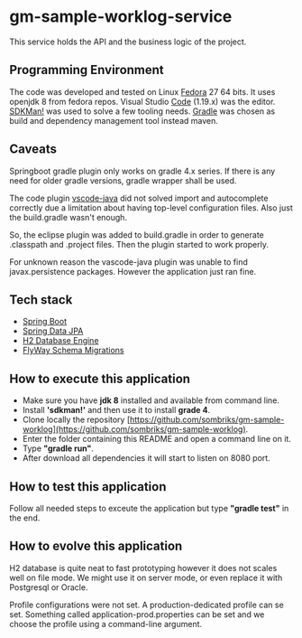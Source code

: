 # gm-sample-worklog-service

This service holds the API and the business logic of the project. 

## Programming Environment

The code was developed and tested on Linux [Fedora](https://getfedora.org/pt_BR/workstation/) 27 64 bits.
It uses openjdk 8 from fedora repos.
Visual Studio [Code](https://code.visualstudio.com/) (1.19.x) was the editor. 
[SDKMan!](http://sdkman.io/) was used to solve a few tooling needs.
[Gradle](https://gradle.org/) was chosen as build and dependency management tool instead maven.

## Caveats

Springboot gradle plugin only works on gradle 4.x series. If there is any need for older gradle versions, gradle 
wrapper shall be used.

The code plugin [vscode-java](https://github.com/redhat-developer/vscode-java) did not solved import and autocomplete 
correctly due a limitation about having top-level configuration files. Also just the build.gradle wasn't enough.

So, the eclipse plugin was added to build.gradle in order to generate .classpath and .project files. Then the plugin
started to work properly.

For unknown reason the vascode-java plugin was unable to find javax.persistence packages. However the application just 
ran fine. 

## Tech stack

- [Spring Boot](https://projects.spring.io/spring-boot/)
- [Spring Data JPA](https://projects.spring.io/spring-data-jpa/)
- [H2 Database Engine](http://www.h2database.com/html/download.html)
- [FlyWay Schema Migrations](https://flywaydb.org/)

## How to execute this application

- Make sure you have **jdk 8** installed and available from command line.
- Install **'sdkman!'** and then use it to install **grade 4**.
- Clone locally the repository [https://github.com/sombriks/gm-sample-worklog](https://github.com/sombriks/gm-sample-worklog).
- Enter the folder containing this README and open a command line on it.
- Type **"gradle run"**.
- After download all dependencies it will start to listen on 8080 port.

## How to test this application

Follow all needed steps to exceute the application but type **"gradle test"** in the end.

## How to evolve this application

H2 database is quite neat to fast prototyping however it does not scales well on file mode. We might use it on server 
mode, or even replace it with Postgresql or Oracle.

Profile configurations were not set. A production-dedicated profile can se set. Something called 
application-prod.properties can be set and we choose the profile using a command-line argument.
